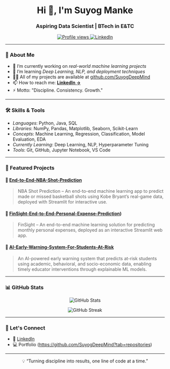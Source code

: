 <h1 align="center">Hi 👋, I'm Suyog Manke</h1>
<h3 align="center">Aspiring Data Scientist | BTech in E&TC</h3>

<p align="center">
  <a href="https://github.com/SuyogDeepMind">
    <img src="https://komarev.com/ghpvc/?username=SuyogDeepMind&label=Profile%20views&color=0e75b6&style=flat" alt="Profile views" />
  </a>
  <a href="https://www.linkedin.com/in/suyogmanke/" target="_blank">
    <img src="https://img.shields.io/badge/LinkedIn-blue?logo=linkedin&style=flat&link=https://www.linkedin.com/in/suyogmanke/" alt="LinkedIn" />
  </a>
</p>

---

### 🧠 About Me

- 🔭 I’m currently working on *real-world machine learning projects*  
- 🌱 I’m learning *Deep Learning, NLP, and deployment techniques*  
- 👨‍💻 All of my projects are available at [github.com/SuyogDeepMind](https://github.com/SuyogDeepMind)  
- 📫 How to reach me: **[LinkedIn →](https://www.linkedin.com/in/suyogmanke/)**  
- ⚡ Motto: "Discipline. Consistency. Growth."

---

### 🛠️ Skills & Tools

- *Languages*: Python, Java, SQL  
- *Libraries*: NumPy, Pandas, Matplotlib, Seaborn, Scikit-Learn  
- *Concepts*: Machine Learning, Regression, Classification, Model Evaluation, EDA  
- *Currently Learning*: Deep Learning, NLP, Hyperparameter Tuning  
- *Tools*: Git, GitHub, Jupyter Notebook, VS Code

---

### 📂 Featured Projects

#### 📌 [End-to-End-NBA-Shot-Prediction](https://github.com/SuyogDeepMind/NBA-shot-prediction)
> NBA Shot Prediction – An end-to-end machine learning app to predict made or missed basketball shots using Kobe Bryant’s real-game data, deployed with Streamlit for interactive use.
#### 📌 [FinSight-End-to-End-Personal-Expense-Prediction](https://github.com/SuyogDeepMind/FinSight-End-to-End-Personal-Expense-Prediction))
>FinSight – An end-to-end machine learning solution for predicting monthly personal expenses, deployed as an interactive Streamlit web app.
#### 📌 [AI-Early-Warning-System-For-Students-At-Risk](https://github.com/SuyogDeepMind/AI-Early-Warning-System-For-Students-At-Risk)
>An AI-powered early warning system that predicts at-risk students using academic, behavioral, and socio-economic data, enabling timely educator interventions through explainable ML models.

---


### 📊 GitHub Stats

<p align="center">
  <img src="https://github-readme-stats.vercel.app/api?username=SuyogDeepMind&show_icons=true&theme=default&hide_border=true" alt="GitHub Stats" />
</p>

<p align="center">
  <img src="https://github-readme-streak-stats.herokuapp.com/?user=SuyogDeepMind&theme=default&hide_border=true" alt="GitHub Streak" />
</p>

---

### 💬 Let's Connect

- 💼 [LinkedIn](https://www.linkedin.com/in/suyogmanke/)  
- 💻 Portfolio (https://github.com/SuyogDeepMind?tab=repositories)

---

<p align="center">💡 “Turning discipline into results, one line of code at a time.”</p>

